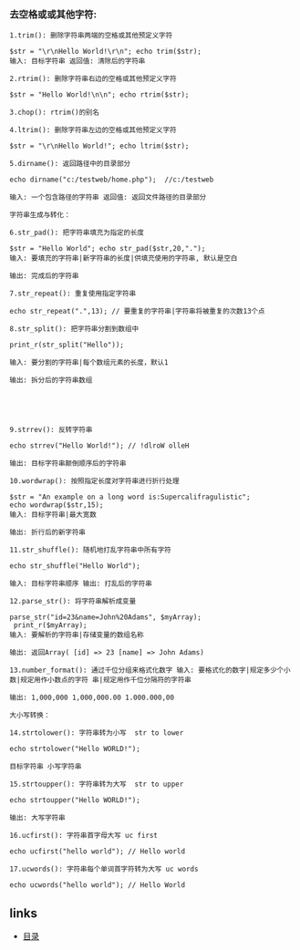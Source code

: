 ### 去空格或或其他字符:
	
	1.trim(): 删除字符串两端的空格或其他预定义字符
	
	$str = "\r\nHello World!\r\n"; echo trim($str);
	输入: 目标字符串 返回值: 清除后的字符串
	
	2.rtrim(): 删除字符串右边的空格或其他预定义字符
	
	$str = "Hello World!\n\n"; echo rtrim($str);
  
	3.chop(): rtrim()的别名
	
	4.ltrim(): 删除字符串左边的空格或其他预定义字符
	
	$str = "\r\nHello World!"; echo ltrim($str);
  
	5.dirname(): 返回路径中的目录部分
	
	echo dirname("c:/testweb/home.php");  //c:/testweb
	
	输入: 一个包含路径的字符串 返回值: 返回文件路径的目录部分
	
	字符串生成与转化：
	
	6.str_pad(): 把字符串填充为指定的长度
	
	$str = "Hello World"; echo str_pad($str,20,".");
	输入: 要填充的字符串|新字符串的长度|供填充使用的字符串, 默认是空白
	
	输出: 完成后的字符串
	
	7.str_repeat(): 重复使用指定字符串
	
	echo str_repeat(".",13); // 要重复的字符串|字符串将被重复的次数13个点

	8.str_split(): 把字符串分割到数组中
	
	print_r(str_split("Hello"));
	
	输入: 要分割的字符串|每个数组元素的长度，默认1
	
	输出: 拆分后的字符串数组




	
	9.strrev(): 反转字符串
	
	echo strrev("Hello World!"); // !dlroW olleH
	
	输出: 目标字符串颠倒顺序后的字符串
	
	10.wordwrap(): 按照指定长度对字符串进行折行处理
	
	$str = "An example on a long word is:Supercalifragulistic"; 
	echo wordwrap($str,15);
	输入: 目标字符串|最大宽数
	
	输出: 折行后的新字符串
	
	11.str_shuffle(): 随机地打乱字符串中所有字符
	
	echo str_shuffle("Hello World");
	
	输入: 目标字符串顺序 输出: 打乱后的字符串
	
	12.parse_str(): 将字符串解析成变量
		
	parse_str("id=23&name=John%20Adams", $myArray);
	 print_r($myArray);
	输入: 要解析的字符串|存储变量的数组名称
	
	输出: 返回Array( [id] => 23 [name] => John Adams)
	
	13.number_format(): 通过千位分组来格式化数字 输入: 要格式化的数字|规定多少个小数|规定用作小数点的字符 串|规定用作千位分隔符的字符串
	
	输出: 1,000,000 1,000,000.00 1.000.000,00
	
	大小写转换：
	
	14.strtolower(): 字符串转为小写  str to lower
	
	echo strtolower("Hello WORLD!");
	
	目标字符串 小写字符串
	
	15.strtoupper(): 字符串转为大写  str to upper
	
	echo strtoupper("Hello WORLD!");
	
	输出: 大写字符串
	
	16.ucfirst(): 字符串首字母大写 uc first
	
	echo ucfirst("hello world"); // Hello world
	
	17.ucwords(): 字符串每个单词首字符转为大写 uc words
	
	echo ucwords("hello world"); // Hello World

## links
   * [目录](<preface.md>)
